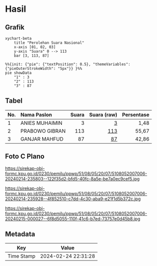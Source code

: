 # Hasil

## Grafik

```mermaid
xychart-beta
    title "Perolehan Suara Nasional"
    x-axis [01, 02, 03]
    y-axis "Suara" 0 --> 113
    bar [3, 113, 87]
```

```mermaid
%%{init: {"pie": {"textPosition": 0.5}, "themeVariables": {"pieOuterStrokeWidth": "5px"}} }%%
pie showData
    "1" : 3
    "2" : 113
    "3" : 87
```

## Tabel

| No. | Nama Paslon    | Suara | Suara (raw) | Persentase |
|:--- |:-------------- | -----:| -----------:| ----------:|
| 1   | ANIES MUHAIMIN | 3     | [3][p-1]    | 1,48       |
| 2   | PRABOWO GIBRAN | 113   | [113][p-2]  | 55,67      |
| 3   | GANJAR MAHFUD  | 87    | [87][p-3]   | 42,86      |


[p-1]: https://github.com/gigit-pemilu/pemilu-2024/blob/main/pilpres/hitung-suara/sub/51-bali/sub/08-buleleng/sub/05-sukasada/sub/2007-pegadungan/sub/006-tps/sub/paslon-1.txt
[p-2]: https://github.com/gigit-pemilu/pemilu-2024/blob/main/pilpres/hitung-suara/sub/51-bali/sub/08-buleleng/sub/05-sukasada/sub/2007-pegadungan/sub/006-tps/sub/paslon-2.txt
[p-3]: https://github.com/gigit-pemilu/pemilu-2024/blob/main/pilpres/hitung-suara/sub/51-bali/sub/08-buleleng/sub/05-sukasada/sub/2007-pegadungan/sub/006-tps/sub/paslon-3.txt

## Foto C Plano

https://sirekap-obj-formc.kpu.go.id/0230/pemilu/ppwp/51/08/05/20/07/5108052007006-20240214-235803--122f35d2-bfd5-40fc-8a5e-be7a0ec9cef5.jpg

https://sirekap-obj-formc.kpu.go.id/0230/pemilu/ppwp/51/08/05/20/07/5108052007006-20240214-235928--4f852510-c7dd-4c30-aba9-e21f1d5b372c.jpg

https://sirekap-obj-formc.kpu.go.id/0230/pemilu/ppwp/51/08/05/20/07/5108052007006-20240215-000027--6f8d5055-110f-41c6-b7ed-73757e0d45b8.jpg


## Metadata

| Key        | Value               |
| ---------- | ------------------- |
| Time Stamp | 2024-02-24 22:31:28 |



